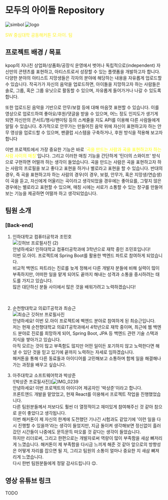 # 모두의 아이돌 Repository

![simbol](https://user-images.githubusercontent.com/66549638/175392597-2f8b4842-9992-4a63-b0cb-134826c1f419.png)
![logo](https://user-images.githubusercontent.com/66549638/175392600-8c3d38b6-89fe-4ab1-a22b-02e4c0a32e1b.png)

<span style="color:	#fef01b">SW 중심대학 공동해커톤 모.아이. 팀</span>

## 프로젝트 배경 / 목표

kpop의 지나친 상업화/상품화/공장식 운영에서 벗어나 독립적으로(independent) 자신만의 콘텐츠를 표현하고, 아티스트로서 성장할 수 있는 플랫폼을 개발하고자 합니다. 다양한 분야의 아티스트 지망생들은 각자의 분야에 해당하는 내용을 자유롭게 업로드할 수 있습니다. 작곡가가 자신의 음악을 업로드하면, 아이돌을 지망하고자 하는 사람들은 솔로, 그룹, 혹은 그룹 유닛으로 활동할 수 있으며, 자유롭게 들어가거나 나갈 수 있도록 합니다.

또한 업로드된 음악을 기반으로 안무/보컬 등에 대해 마음껏 표현할 수 있습니다. 이를 영상으로 업로드하여 좋아요/후원/댓글을 받을 수 있으며, 어느 정도 인지도가 생기게 되면 자신만의 콘서트/행사/팬미팅 등의 스케쥴을 지도 API를 이용해 다른 사람들에게 알릴 수 있습니다. 추가적으로 안무가는 만들어진 음악 위에 자신이 표현하고자 하는 안무 영상을 업로드할 수 있으며, 팬클럽 시스템을 구축하거나, 후원 방식을 적용해 보고자 합니다

이번 프로젝트에서 가장 중요한 기능은 바로 <span style="color:yellow">'곡을 만드는 사람과 곡을 표현하고자 하는 사람 사이의 매칭'</span>입니다. 그리고 이러한 매칭 기능을 간단하게 '틴더의 스와이프' 방식으로 구현하면 어떨까 하는 생각이 들었습니다. 곡을 만드는 사람은 곡을 표현하고자 하는 사람의 프로필을 보고 좋다고 표현을 하거나 별로라고 표현을 할 수 있습니다.
반대의 경우, 즉 곡을 표현하고자 하는 사람의 경우(이 경우, 보컬, 안무가, 혹은 지망생/연습생) 이 곡을 듣고, 자신에게 어울리는 곡이라고 생각되었을 경우에는 좋아요를, 그렇지 않은 경우에는 별로라고 표현할 수 있으며, 매칭 시에는 서로가 소통할 수 있는 창구를 만들어보는 기능을 제공하면 어떨까 하고 생각되었습니다.

## 팀원 소개

### [Back-end]

1. 인하대학교 컴퓨터공학과 조민호<br>
   ![깃허브 프로필사진 (2)](https://user-images.githubusercontent.com/66549638/174716439-67e300df-919e-4c54-a0ac-f269d0513de9.jpg) <br>
   안녕하세요! 인하대학교 컴퓨터공학과에 3학년으로 재학 중인 조민호입니다! <br>
   이번 모.아이. 프로젝트에 Spring Boot를 활용한 백엔드 파트로 참여하게 되었습니다. <br>
   비교적 백엔드 파트라는 진로를 늦게 정해서 다른 개발자 분들에 비해 실력이 많이 부족하지만, 어떠한 일을 맡게 되어도 끝까지 해내는 성격과 소통을 중시하려는 태도를 가지고 있습니다. <br>
   많은 대단하신 분들 사이에서 많은 것을 배워가려고 노력하겠습니다! <br>
   <br><br>
2. 순천향대학교 의료IT공학과 최승근<br>
   ![최승근 깃허브 프로필사진](https://avatars.githubusercontent.com/u/77659341?s=400&u=738378afa8163d8c981a06ca13fc1910130c353f&v=4)<br>
   안녕하세요! 이번 모.아이 프로젝트에 벡엔드 분야로 참여하게 된 최승근입니다.<br> 저는 현재 순천향대학교 의료IT공학과에서 4학년으로 재학 중이며, 최근에 웹 백엔드 분야로 진로를 희망하게 되어, Spring Boot, JPA 등 백엔드 관련 기술 스택과 지식을 쌓아가고 있습니다.<br>아직 모르는 것이 많고 부족함도 많지만 어떤 일이든 포기하지 않고 노력한다면 해낼 수 있단 것을 믿고 있기에 끝까지 노력하는 자세로 임하겠습니다. <br>해커톤을 통해 다른 동료들과 아이디어를 고민해보고 소통하며 함께 일을 해결해나가는 과정을 배우고 싶습니다.<br>

3. 아주대학교 소프트웨어학과 박상준<br>
   ![박상준 프로필사진](![IMG_0239](https://user-images.githubusercontent.com/101028399/175430026-eedc1050-370c-47bb-9d4b-790f8008f3cf.jpg) <br>
   안녕하세요! 이번 프로젝트의 아이디어 제공자인 '박상준'이라고 합니다.<br>프론트엔드 개발을 맡았었고, 현재 React를 이용해서 프로젝트 작업을 진행했었습니다.<br>다른 팀원분들께서 저보다도 훨씬 더 열정적이고 재미있게 참여해주신 것 같아 참으로 운이 좋았다고 생각됩니다.<br>이번 해커톤이 제 자신의 한계에 도전했던 기나긴 시험과도 같았기에 '이런 일을 다시 진행할 수 있을까'라는 생각이 들었지만, 지금 돌이켜 생각해보면 정신없이 흘러갔던 시간들이 나중에도 문득문득 떠오를 것 같다는 생각이 들었습니다.<br>하지만 리더로써, 그리고 한편으로는 개발자로써 역량이 많이 부족함을 새삼 뼈저리게 느꼈습니다. 해커톤이 제 부족함을 다시금 느끼게 해준 것 같아 앞으로의 방향성은 어떻게 자리를 잡으면 될 지, 그리고 팀원의 소통이 얼마나 중요한 지 새삼 뼈져리게 느꼈습니다.<br>
   다시 한번 팀원분들에게 정말 감사드립니다 😌.




## 영상 유튜브 링크

TODO
